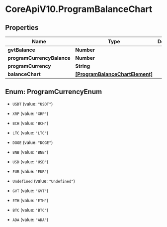 # CoreApiV10.ProgramBalanceChart

## Properties
Name | Type | Description | Notes
------------ | ------------- | ------------- | -------------
**gvtBalance** | **Number** |  | [optional] 
**programCurrencyBalance** | **Number** |  | [optional] 
**programCurrency** | **String** |  | [optional] 
**balanceChart** | [**[ProgramBalanceChartElement]**](ProgramBalanceChartElement.md) |  | [optional] 


<a name="ProgramCurrencyEnum"></a>
## Enum: ProgramCurrencyEnum


* `USDT` (value: `"USDT"`)

* `XRP` (value: `"XRP"`)

* `BCH` (value: `"BCH"`)

* `LTC` (value: `"LTC"`)

* `DOGE` (value: `"DOGE"`)

* `BNB` (value: `"BNB"`)

* `USD` (value: `"USD"`)

* `EUR` (value: `"EUR"`)

* `Undefined` (value: `"Undefined"`)

* `GVT` (value: `"GVT"`)

* `ETH` (value: `"ETH"`)

* `BTC` (value: `"BTC"`)

* `ADA` (value: `"ADA"`)




